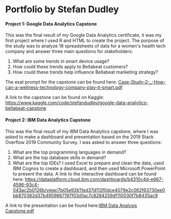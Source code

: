 # Portfolio by Stefan Dudley

#### Project 1: Google Data Analytics Capstone

This was the final result of my Google Data Analytics certificate, it was my first project where I used R and HTML to create the project.
The purpose of the study was to analyze 18 spreadsheets of data for a women's health tech company and answer three main questions for stakeholders:
1. What are some trends in smart device usage?
2. How could these trends apply to Bellabeat customers?
3. How could these trends help influence Bellabeat marketing strategy?

The exat prompt for the capstone can be found here: [Case-Study-2-_-How-can-a-wellness-technology-company-play-it-smart.pdf](https://github.com/Dudlst01/Portfolio/files/11357009/Case-Study-2-_-How-can-a-wellness-technology-company-play-it-smart.pdf)

A link to the capstone can be found on Kaggle: https://www.kaggle.com/code/stefandudley/google-data-analytics-bellabeat-capstone

#### Project 2: IBM Data Analytics Capstone

This was the final result of my IBM Data Analytics capstone, where I was asked to make a dashboard and presentation based on the 2019 Stack Overflow 2019 Community Survey. I was asked to answer three questions:
1. What are the top programming languages in demand?
2. What are the top database skills in demand?
3. What are the top IDEs?
I used Excel to prepare and clean the data, used IBM Cognos to create a dashboard, and then used Microsoft PowerPoint to present the data.
A link to the interactive dashboard can be found here: https://dataplatform.cloud.ibm.com/dashboards/b4310c4d-e667-4596-93c4-043ac2b0126b/view/7b05e92b11ed37d112f0dce4079e2c062f63730ee0bb870382d37b4959667197f03d1ac7c8284259df110030f7b8435ac9

A link to the presentation can be found here:[IBM Data Analysis Capstone.pdf](https://github.com/Dudlst01/Portfolio/files/11357128/IBM.Data.Analysis.Capstone.pdf)
